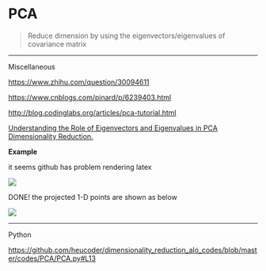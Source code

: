 # PCA

>Reduce dimension by using the eigenvectors/eigenvalues of covariance matrix

---

Miscellaneous

https://www.zhihu.com/question/30094611

https://www.cnblogs.com/pinard/p/6239403.html

http://blog.codinglabs.org/articles/pca-tutorial.html

[Understanding the Role of Eigenvectors and Eigenvalues in PCA Dimensionality Reduction.](https://medium.com/@dareyadewumi650/understanding-the-role-of-eigenvectors-and-eigenvalues-in-pca-dimensionality-reduction-10186dad0c5c)



**Example**

it seems github has problem rendering latex

![](https://github.com/LuchaoQi/machine-learning/blob/master/PCA/pca.png?raw=true)





DONE! the projected 1-D points are shown as below

![](http://blog.codinglabs.org/uploads/pictures/pca-tutorial/07.png)





---



Python

https://github.com/heucoder/dimensionality_reduction_alo_codes/blob/master/codes/PCA/PCA.py#L13















